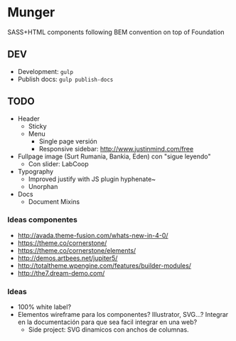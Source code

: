 # Munger

SASS+HTML components following BEM convention on top of Foundation

## DEV

- Development: `gulp`
- Publish docs: `gulp publish-docs`

## TODO

- Header
    - Sticky
    - Menu
        - Single page versión
        - Responsive sidebar: http://www.justinmind.com/free
- Fullpage image (Surt Rumania, Bankia, Eden) con "sigue leyendo"
    - Con slider: LabCoop
- Typography
    - Improved justify with JS plugin hyphenate~
    - Unorphan
- Docs
    - Document Mixins

### Ideas componentes

- http://avada.theme-fusion.com/whats-new-in-4-0/
- https://theme.co/cornerstone/
- https://theme.co/cornerstone/elements/
- http://demos.artbees.net/jupiter5/
- http://totaltheme.wpengine.com/features/builder-modules/
- http://the7.dream-demo.com/

### Ideas

- 100% white label?
- Elementos wireframe para los componentes? Illustrator, SVG…? Integrar en la documentación para que sea facil integrar en una web?
    - Side project: SVG dinamicos con anchos de columnas.
